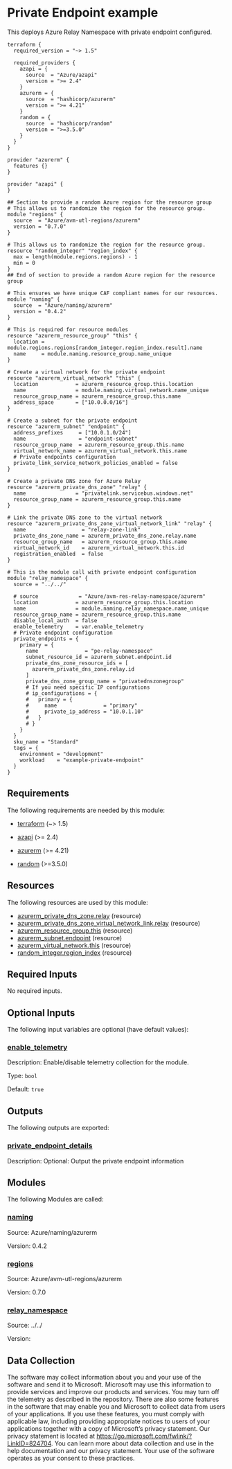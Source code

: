 <!-- BEGIN_TF_DOCS -->
<!-- Code generated by terraform-docs. DO NOT EDIT. -->
# Private Endpoint example

This deploys Azure Relay Namespace with private endpoint configured.

```hcl
terraform {
  required_version = "~> 1.5"

  required_providers {
    azapi = {
      source  = "Azure/azapi"
      version = ">= 2.4"
    }
    azurerm = {
      source  = "hashicorp/azurerm"
      version = ">= 4.21"
    }
    random = {
      source  = "hashicorp/random"
      version = ">=3.5.0"
    }
  }
}

provider "azurerm" {
  features {}
}

provider "azapi" {
}

## Section to provide a random Azure region for the resource group
# This allows us to randomize the region for the resource group.
module "regions" {
  source  = "Azure/avm-utl-regions/azurerm"
  version = "0.7.0"
}

# This allows us to randomize the region for the resource group.
resource "random_integer" "region_index" {
  max = length(module.regions.regions) - 1
  min = 0
}
## End of section to provide a random Azure region for the resource group

# This ensures we have unique CAF compliant names for our resources.
module "naming" {
  source  = "Azure/naming/azurerm"
  version = "0.4.2"
}

# This is required for resource modules
resource "azurerm_resource_group" "this" {
  location = module.regions.regions[random_integer.region_index.result].name
  name     = module.naming.resource_group.name_unique
}

# Create a virtual network for the private endpoint
resource "azurerm_virtual_network" "this" {
  location            = azurerm_resource_group.this.location
  name                = module.naming.virtual_network.name_unique
  resource_group_name = azurerm_resource_group.this.name
  address_space       = ["10.0.0.0/16"]
}

# Create a subnet for the private endpoint
resource "azurerm_subnet" "endpoint" {
  address_prefixes     = ["10.0.1.0/24"]
  name                 = "endpoint-subnet"
  resource_group_name  = azurerm_resource_group.this.name
  virtual_network_name = azurerm_virtual_network.this.name
  # Private endpoints configuration
  private_link_service_network_policies_enabled = false
}

# Create a private DNS zone for Azure Relay
resource "azurerm_private_dns_zone" "relay" {
  name                = "privatelink.servicebus.windows.net"
  resource_group_name = azurerm_resource_group.this.name
}

# Link the private DNS zone to the virtual network
resource "azurerm_private_dns_zone_virtual_network_link" "relay" {
  name                  = "relay-zone-link"
  private_dns_zone_name = azurerm_private_dns_zone.relay.name
  resource_group_name   = azurerm_resource_group.this.name
  virtual_network_id    = azurerm_virtual_network.this.id
  registration_enabled  = false
}

# This is the module call with private endpoint configuration
module "relay_namespace" {
  source = "../../"

  # source             = "Azure/avm-res-relay-namespace/azurerm"
  location            = azurerm_resource_group.this.location
  name                = module.naming.relay_namespace.name_unique
  resource_group_name = azurerm_resource_group.this.name
  disable_local_auth  = false
  enable_telemetry    = var.enable_telemetry
  # Private endpoint configuration
  private_endpoints = {
    primary = {
      name               = "pe-relay-namespace"
      subnet_resource_id = azurerm_subnet.endpoint.id
      private_dns_zone_resource_ids = [
        azurerm_private_dns_zone.relay.id
      ]
      private_dns_zone_group_name = "privatednszonegroup"
      # If you need specific IP configurations
      # ip_configurations = {
      #   primary = {
      #     name               = "primary"
      #     private_ip_address = "10.0.1.10"
      #   }
      # }
    }
  }
  sku_name = "Standard"
  tags = {
    environment = "development"
    workload    = "example-private-endpoint"
  }
}

```

<!-- markdownlint-disable MD033 -->
## Requirements

The following requirements are needed by this module:

- <a name="requirement_terraform"></a> [terraform](#requirement\_terraform) (~> 1.5)

- <a name="requirement_azapi"></a> [azapi](#requirement\_azapi) (>= 2.4)

- <a name="requirement_azurerm"></a> [azurerm](#requirement\_azurerm) (>= 4.21)

- <a name="requirement_random"></a> [random](#requirement\_random) (>=3.5.0)

## Resources

The following resources are used by this module:

- [azurerm_private_dns_zone.relay](https://registry.terraform.io/providers/hashicorp/azurerm/latest/docs/resources/private_dns_zone) (resource)
- [azurerm_private_dns_zone_virtual_network_link.relay](https://registry.terraform.io/providers/hashicorp/azurerm/latest/docs/resources/private_dns_zone_virtual_network_link) (resource)
- [azurerm_resource_group.this](https://registry.terraform.io/providers/hashicorp/azurerm/latest/docs/resources/resource_group) (resource)
- [azurerm_subnet.endpoint](https://registry.terraform.io/providers/hashicorp/azurerm/latest/docs/resources/subnet) (resource)
- [azurerm_virtual_network.this](https://registry.terraform.io/providers/hashicorp/azurerm/latest/docs/resources/virtual_network) (resource)
- [random_integer.region_index](https://registry.terraform.io/providers/hashicorp/random/latest/docs/resources/integer) (resource)

<!-- markdownlint-disable MD013 -->
## Required Inputs

No required inputs.

## Optional Inputs

The following input variables are optional (have default values):

### <a name="input_enable_telemetry"></a> [enable\_telemetry](#input\_enable\_telemetry)

Description: Enable/disable telemetry collection for the module.

Type: `bool`

Default: `true`

## Outputs

The following outputs are exported:

### <a name="output_private_endpoint_details"></a> [private\_endpoint\_details](#output\_private\_endpoint\_details)

Description: Optional: Output the private endpoint information

## Modules

The following Modules are called:

### <a name="module_naming"></a> [naming](#module\_naming)

Source: Azure/naming/azurerm

Version: 0.4.2

### <a name="module_regions"></a> [regions](#module\_regions)

Source: Azure/avm-utl-regions/azurerm

Version: 0.7.0

### <a name="module_relay_namespace"></a> [relay\_namespace](#module\_relay\_namespace)

Source: ../../

Version:

<!-- markdownlint-disable-next-line MD041 -->
## Data Collection

The software may collect information about you and your use of the software and send it to Microsoft. Microsoft may use this information to provide services and improve our products and services. You may turn off the telemetry as described in the repository. There are also some features in the software that may enable you and Microsoft to collect data from users of your applications. If you use these features, you must comply with applicable law, including providing appropriate notices to users of your applications together with a copy of Microsoft’s privacy statement. Our privacy statement is located at <https://go.microsoft.com/fwlink/?LinkID=824704>. You can learn more about data collection and use in the help documentation and our privacy statement. Your use of the software operates as your consent to these practices.
<!-- END_TF_DOCS -->